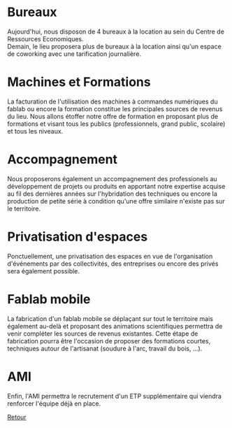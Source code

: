 # Bureaux
Aujourd'hui, nous disposon de 4 bureaux à la location au sein du Centre de Ressources Economiques.  
Demain, le lieu proposera plus de bureaux à la location ainsi qu'un espace de coworking avec une tarification journalière.  

# Machines et Formations  
La facturation de l'utilisation des machines à commandes numériques du fablab ou encore la formation constitue les principales sources de revenus du lieu. Nous allons étoffer notre offre de formation en proposant plus de formations et visant tous les publics (professionnels, grand public, scolaire) et tous les niveaux.     

# Accompagnement  
Nous proposerons également un accompagnement des professionels au développement de projets ou produits en apportant notre expertise acquise au fil des dernières années sur l'hybridation des techniques ou encore la production de petite série à condition qu'une offre similaire n'existe pas sur le territoire.  

# Privatisation d'espaces  
Ponctuellement, une privatisation des espaces en vue de l'organisation d'événements par des collectivités, des entreprises ou encore des privés sera également possible.  

# Fablab mobile  
La fabrication d'un fablab mobile se déplaçant sur tout le territoire mais également au-delà et proposant des animations scientifiques permettra de venir compléter les sources de revenus existantes. Cette étape de fabrication pourra être l'occasion de proposer des formations courtes, techniques autour de l'artisanat (soudure à l'arc, travail du bois, ...).   

# AMI  
Enfin, l'AMI permettra le recrutement d'un ETP supplémentaire qui viendra renforcer l'équipe déjà en place.  

[Retour](README.md)
